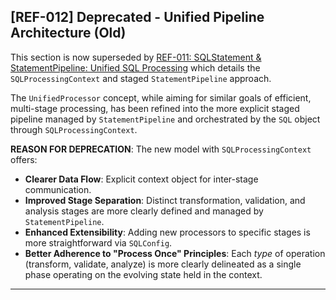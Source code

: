## [REF-012] Deprecated - Unified Pipeline Architecture (Old)

This section is now superseded by [REF-011: SQLStatement & StatementPipeline: Unified SQL Processing](./011_sqlstatement_pipeline.md) which details the `SQLProcessingContext` and staged `StatementPipeline` approach.

The `UnifiedProcessor` concept, while aiming for similar goals of efficient, multi-stage processing, has been refined into the more explicit staged pipeline managed by `StatementPipeline` and orchestrated by the `SQL` object through `SQLProcessingContext`.

**REASON FOR DEPRECATION**: The new model with `SQLProcessingContext` offers:

- **Clearer Data Flow**: Explicit context object for inter-stage communication.
- **Improved Stage Separation**: Distinct transformation, validation, and analysis stages are more clearly defined and managed by `StatementPipeline`.
- **Enhanced Extensibility**: Adding new processors to specific stages is more straightforward via `SQLConfig`.
- **Better Adherence to "Process Once" Principles**: Each *type* of operation (transform, validate, analyze) is more clearly delineated as a single phase operating on the evolving state held in the context.

---
